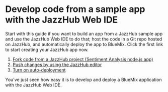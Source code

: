 # Develop code from a sample app with the JazzHub Web IDE
Start with this guide if you want to build an app from a JazzHub 
sample app and use the JazzHub Web IDE to do that; host the code in a Git repo hosted on JazzHub, and automatically deploy
the app to BlueMix. Click the first link to start creating your JazzHub app now.

1. [Fork code from a JazzHub project (Sentiment Analysis node.js app)](../guidejhwebide/forksentimentapp)
2. [Push changes by using the JazzHub editor](../guidejhwebide/pushsentimentapp)
3. [Turn on auto-deployment](../guidejhwebide/turnonautodeploy)

You've just seen how easy it is to develop and deploy a BlueMix application with the JazzHub Web IDE.